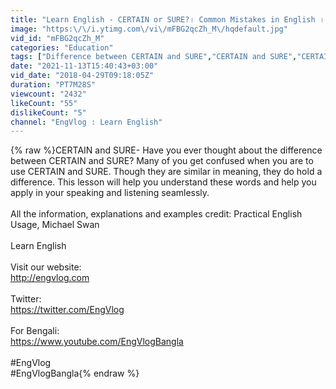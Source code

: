 ```yaml
---
title: "Learn English - CERTAIN or SURE?। Common Mistakes in English । Lesson #9 । #EngVlog"
image: "https:\/\/i.ytimg.com\/vi\/mFBG2qcZh_M\/hqdefault.jpg"
vid_id: "mFBG2qcZh_M"
categories: "Education"
tags: ["Difference between CERTAIN and SURE","CERTAIN and SURE","CERTAIN or SURE"]
date: "2021-11-13T15:40:43+03:00"
vid_date: "2018-04-29T09:18:05Z"
duration: "PT7M28S"
viewcount: "2432"
likeCount: "55"
dislikeCount: "5"
channel: "EngVlog : Learn English"
---
```

{% raw %}CERTAIN and SURE- Have you ever thought about the difference between CERTAIN and SURE? Many of you get confused when you are to use CERTAIN and SURE. Though they are similar in meaning, they do hold a difference. This lesson will help you understand these words and help you apply in your speaking and listening seamlessly.<br /><br />All the information, explanations and examples credit: Practical English Usage, Michael Swan<br /><br />Learn English<br /><br />Visit our website: <br /><a rel="nofollow" target="blank" href="http://engvlog.com">http://engvlog.com</a><br /><br />Twitter: <br /><a rel="nofollow" target="blank" href="https://twitter.com/EngVlog">https://twitter.com/EngVlog</a><br /><br />For Bengali:<br /><a rel="nofollow" target="blank" href="https://www.youtube.com/EngVlogBangla">https://www.youtube.com/EngVlogBangla</a><br /><br />#EngVlog<br />#EngVlogBangla{% endraw %}
